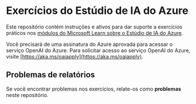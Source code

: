 # Exercícios do Estúdio de IA do Azure

Este repositório contém instruções e ativos para dar suporte a exercícios práticos nos [módulos do Microsoft Learn sobre o Estúdio de IA do Azure](https://docs.microsoft.com/training).

Você precisará de uma assinatura do Azure aprovada para acessar o serviço OpenAI do Azure. Para solicitar acesso ao serviço OpenAI do Azure, visite [https://aka.ms/oaiapply](https://aka.ms/oaiapply).

## Problemas de relatórios

Se você encontrar problemas nos exercícios, relate-os como **problemas** neste repositório.
